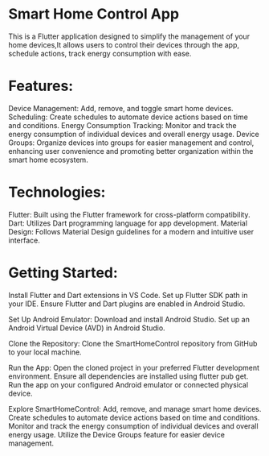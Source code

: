 # Smart Home Control App
This is a Flutter application designed to simplify the management of your home devices,It allows users to control their devices through the app, schedule actions, track energy consumption with ease.

# Features:

Device Management: Add, remove, and toggle smart home devices.
Scheduling: Create schedules to automate device actions based on time and conditions.
Energy Consumption Tracking: Monitor and track the energy consumption of individual devices and overall energy usage.
Device Groups: Organize devices into groups for easier management and control, enhancing user convenience and promoting better organization within the smart home ecosystem.

# Technologies:

Flutter: Built using the Flutter framework for cross-platform compatibility.
Dart: Utilizes Dart programming language for app development.
Material Design: Follows Material Design guidelines for a modern and intuitive user interface.

# Getting Started:

Install Flutter and Dart extensions in VS Code.
Set up Flutter SDK path in your IDE.
Ensure Flutter and Dart plugins are enabled in Android Studio.

Set Up Android Emulator:
Download and install Android Studio.
Set up an Android Virtual Device (AVD) in Android Studio.

Clone the Repository:
Clone the SmartHomeControl repository from GitHub to your local machine.

Run the App:
Open the cloned project in your preferred Flutter development environment.
Ensure all dependencies are installed using flutter pub get.
Run the app on your configured Android emulator or connected physical device.

Explore SmartHomeControl:
Add, remove, and manage smart home devices.
Create schedules to automate device actions based on time and conditions.
Monitor and track the energy consumption of individual devices and overall energy usage.
Utilize the Device Groups feature for easier device management.










